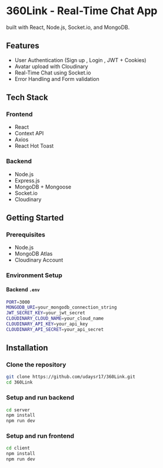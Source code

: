 # 360Link - Real-Time Chat App

built with React, Node.js, Socket.io, and MongoDB.

## Features 

- User Authentication (Sign up , Login , JWT + Cookies)
- Avatar upload with Cloudinary
- Real-Time Chat using Socket.io
- Error Handling and Form validation

## Tech Stack

### Frontend
- React
- Context API
- Axios
- React Hot Toast

### Backend
- Node.js
- Express.js
- MongoDB + Mongoose
- Socket.io
- Cloudinary

## Getting Started

### Prerequisites
- Node.js
- MongoDB Atlas 
- Cloudinary Account

### Environment Setup

#### Backend `.env`
```bash
PORT=3000
MONGODB_URI=your_mongodb_connection_string
JWT_SECRET_KEY=your_jwt_secret
CLOUDINARY_CLOUD_NAME=your_cloud_name
CLOUDINARY_API_KEY=your_api_key
CLOUDINARY_API_SECRET=your_api_secret
```

## Installation

### Clone the repository
```bash
git clone https://github.com/udaysr17/360Link.git
cd 360Link
```

### Setup and run backend

```bash
cd server
npm install
npm run dev
```

### Setup and run frontend

```bash
cd client
npm install
npm run dev
```

